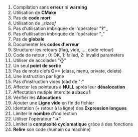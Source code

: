 
1. Compilation sans __erreur__ ni __warning__
2. Utilisation de __CMake__
3. Pas de __code mort__
4. Utilisation de __sizeof_
5. Pas d'utilisation imbriquée de l'opèrateur "__?__"_
6. Pas d'utilisation imbriquée de l'opérateur "__,__"
7. Pas de __globale__
8. Documenter les __codes d'erreur__
9. Structurer les retours (flag, vide, ..., code retour)
10. Code de retour : 0: OK, 1: failed, 2: Invalid parameters
11. Utiliser de accolades "__{}__"
12. Un seul __point de sortie__
13. Pas de mots clefs __C++__ (class, menu, private, delete)
14. Une instruction par ligne
15. Pas d'instruction vides (càd de ";"
16. Affecter les pointeurs à __NULL__ après leur __désalocation__
17. Affectation mutiple interdite __a=b=c=1__
18. Vérifier les __Allocations__
19. Ajouter une __Ligne vide__ en fin de fichier
20. Identation (+ retour à la ligne) des __Expression longues__
21. Limiter le __nombre__ d'indirection
22. Utiliser l'opérateur "__->__"
23. Limitet la __complexité cyclomatique__ gráce à des fonctions
24. __Relire__ son code (humain ou machine)
